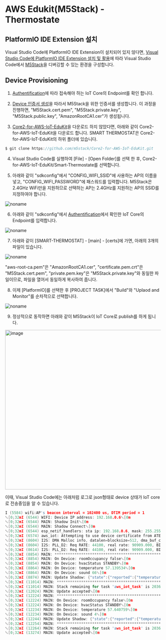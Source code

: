 # AWS Edukit(M5Stack) - Thermostate

## PlatformIO IDE Extension 설치

Visual Studio Code에 PlatformIO IDE Extension이 설치되어 있지 않다면, [Visual Studio Code에 PlatformIO IDE Extension 설치 및 활용](https://github.com/kyopark2014/IoT-Core-Contents/blob/main/edukit-platformio.md)에 따라 Visual Studio Code에서 [M5Stack](https://github.com/kyopark2014/IoT-Core-Contents/blob/main/m5stack.md)을 디버깅할 수 있는 환경을 구성합니다. 


## Device Provisioning

1) [Authentification](https://github.com/kyopark2014/IoT-Core-Contents/blob/main/Authentification.md)에 따라 접속해야 하는 IoT Core의 Endpoint를 확인 합니다. 

2) [Device 인증서 생성](https://github.com/kyopark2014/IoT-Core-Contents/blob/main/certification.md)을 따라서 M5Stack을 위한 인증서를 생성합니다. 이 과정을 진행하면, "M5Stack.cert.pem", "M5Stack.private.key", "M5Stack.public.key", "AmazonRootCA1.cer"가 생성됩니다.

3) [Core2-for-AWS-IoT-EduKit](https://github.com/m5stack/Core2-for-AWS-IoT-EduKit)을 다운로드 하지 않았다면, 아래와 같이 Core2-for-AWS-IoT-EduKit을 다운로드 합니다. SMART THERMOSTAT은 Core2-for-AWS-IoT-EduKit의 하위 폴더에 있습니다.

```c
$ git clone https://github.com/m5stack/Core2-for-AWS-IoT-EduKit.git
```

4) Visual Studio Code를 실행하여 [File] - [Open Folder]를 선택 한 후, Core2-for-AWS-IoT-EduKit/Smart-Thermostate를 선택합니다. 

5) 아래와 같이 "sdkconfig"에서 "CONFIG_WIFI_SSID"에 사용하는 AP의 이름을 넣고, "CONFIG_WIFI_PASSWORD"에 패스워드를 입력합니다. M5Stack은 2.4GHz WiFi만을 지원하므로 선택하는 AP는 2.4GHz를 지원하는 AP의 SSID를 지정하여야 합니다. 

![noname](https://user-images.githubusercontent.com/52392004/170207617-b76313fe-8313-4da7-807f-d415bb0f2a1a.png)

6) 아래와 같이 "sdkconfig"에서 [Authentification](https://github.com/kyopark2014/IoT-Core-Contents/blob/main/Authentification.md)에서 확인한 IoT Core의 Endpoint를 입력합니다. 

![noname](https://user-images.githubusercontent.com/52392004/170208495-680a41f2-8530-4e0b-8295-8243e93f387d.png)

7) 아래와 같이 [SMART-THERMOSTAT] - [main] - [certs]에 가면, 아래의 3개의 파일이 있습니다. 

![noname](https://user-images.githubusercontent.com/52392004/170208927-3fd07c1a-5ecc-4e3e-97a5-60eb92ea0144.png)

"aws-root-ca.pem"은 "AmazonRootCA1.cer", "certificate.pem.crt"은 "M5Stack.cert.pem", "private.pem.key"은 "M5Stack.private.key"와 동일한 파일이므로, 파일을 열어서 동일하게 복사하여 줍니다. 

8) 이제 [PlatformIO]를 선택한 후 [PROJECT TASK]에서 "Build"와 "Uplaod and Monitor"를 순차적으로 선택합니다. 

![noname](https://user-images.githubusercontent.com/52392004/170210914-d1fc38d6-d80a-4d42-ab47-7bd9bf5af4d0.png)

9) 정상적으로 동작하면 아래와 같이 M5Stack이 IoT Core로 publish를 하게 됩니다. 

<img width="514" alt="image" src="https://user-images.githubusercontent.com/52392004/170211449-45fb6882-54e8-4f24-9dcf-0361641a94b5.png">

이때, Visual Studio Code에는 아래처럼 로그로 json형태로 device 상태가 IoT core로 전송중임을 알 수 있습니다. 

```c
I (5584) wifi:AP's beacon interval = 102400 us, DTIM period = 1
␛[0;32mI (6544) WIFI: Device IP address: 192.168.0.6␛[0m
␛[0;32mI (6544) MAIN: Shadow Init␛[0m
␛[0;32mI (6544) MAIN: Shadow Connect␛[0m
␛[0;32mI (6544) esp_netif_handlers: sta ip: 192.168.0.6, mask: 255.255.255.0, gw: 192.168.0.1␛[0m
␛[0;32mI (6574) aws_iot: Attempting to use device certificate from ATECC608␛[0m
␛[0;32mI (8604) I2S: DMA Malloc info, datalen=blocksize=512, dma_buf_count=2␛[0m
␛[0;32mI (8604) I2S: PLL_D2: Req RATE: 44100, real rate: 90909.000, BITS: 16, CLKM: 11, BCK: 5, MCLK: 11.338, SCLK: 2909088.000000, diva: 64, divb: 21␛[0m
␛[0;32mI (8614) I2S: PLL_D2: Req RATE: 44100, real rate: 90909.000, BITS: 16, CLKM: 11, BCK: 5, MCLK: 11.338, SCLK: 2909088.000000, diva: 64, divb: 21␛[0m
␛[0;32mI (8854) MAIN: *****************************************************************************************␛[0m
␛[0;32mI (8854) MAIN: On Device: roomOccupancy false␛[0m
␛[0;32mI (8854) MAIN: On Device: hvacStatus STANDBY␛[0m
␛[0;32mI (8864) MAIN: On Device: temperature 57.139534␛[0m
␛[0;32mI (8864) MAIN: On Device: sound 66␛[0m
␛[0;32mI (8874) MAIN: Update Shadow: {"state":{"reported":{"temperature":57.139534,"sound":66,"roomOccupancy":false,"hvacStatus":"STANDBY"}}, "clientToken":"0123501CB56E162101-0"}␛[0m
␛[0;32mI (11014) MAIN: *****************************************************************************************␛[0m
␛[0;32mI (11014) MAIN: Stack remaining for task 'aws_iot_task' is 2036 bytes␛[0m
␛[0;32mI (12024) MAIN: Update accepted␛[0m
␛[0;32mI (12224) MAIN: *****************************************************************************************␛[0m
␛[0;32mI (12224) MAIN: On Device: roomOccupancy false␛[0m
␛[0;32mI (12224) MAIN: On Device: hvacStatus STANDBY␛[0m
␛[0;32mI (12234) MAIN: On Device: temperature 57.640759␛[0m
␛[0;32mI (12234) MAIN: On Device: sound 4␛[0m
␛[0;32mI (12244) MAIN: Update Shadow: {"state":{"reported":{"temperature":57.640759,"sound":4,"roomOccupancy":false,"hvacStatus":"STANDBY"}}, "clientToken":"0123501CB56E162101-1"}␛[0m
␛[0;32mI (12254) MAIN: *****************************************************************************************␛[0m
␛[0;32mI (12264) MAIN: Stack remaining for task 'aws_iot_task' is 2036 bytes␛[0m
␛[0;32mI (13274) MAIN: Update accepted␛[0m
```
